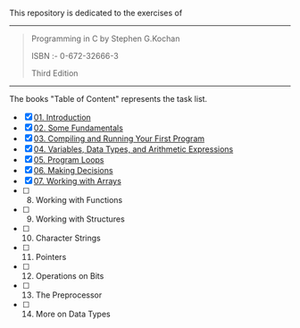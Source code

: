 This repository is dedicated to the exercises of 

---

> Programming in C by Stephen G.Kochan
>
> ISBN :- 0-672-32666-3
>
> Third Edition

---

The books "Table of Content"  represents the task list.

- [x] [01. Introduction](Chapter_1)
- [x] [02. Some Fundamentals](Chapter_2)
- [x] [03. Compiling and Running Your First Program](Chapter_3)
- [x] [04. Variables, Data Types, and Arithmetic Expressions](Chapter_4)
- [x] [05. Program Loops](Chapter_5)
- [x] [06. Making Decisions](Chapter_6)
- [x] [07. Working with Arrays](Chapter_7)
- [ ] 08. Working with Functions
- [ ] 09. Working with Structures
- [ ] 10. Character Strings
- [ ] 11. Pointers
- [ ] 12. Operations on Bits
- [ ] 13. The Preprocessor
- [ ] 14. More on Data Types


